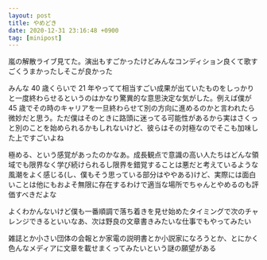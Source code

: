 ```yaml
---
layout: post
title: やめどき
date: 2020-12-31 23:16:48 +0900
tag: [minipost]
---
```


嵐の解散ライブ見てた。演出もすごかったけどみんなコンディション良くて歌すごくうまかったしそこが良かった

みんな 40 歳くらいで 21 年やってて相当すごい成果が出ていたものをしっかりと一度終わらせるというのはかなり驚異的な意思決定な気がした。例えば僕が 45 歳でその時のキャリアを一旦終わらせて別の方向に進めるのかと言われたら微妙だと思う。ただ僕はそのときに路頭に迷ってる可能性があるから実はさくっと別のことを始められるかもしれないけど、彼らはその対極なのでそこも加味した上ですごいよね

極める、という感覚があったのかなあ。成長観点で意識の高い人たちはどんな領域でも限界なく学び続けられるし限界を錯覚することは悪だと考えているような風潮をよく感じる(し、僕もそう思っている部分はややある)けど、実際には面白いことは他にもおよそ無限に存在するわけで適当な場所でちゃんとやめるのも評価すべきだよな

よくわかんないけど僕も一番順調で落ち着きを見せ始めたタイミングで次のチャレンジできるといいなあ、次は野良の文章書きみたいな仕事でもやってみたい

雑誌とか小さい団体の会報とか家電の説明書とか小説家になろうとか、とにかく色んなメディアに文章を載せまくってみたいという謎の願望がある

